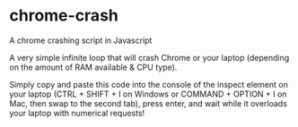 # chrome-crash
A chrome crashing script in Javascript

A very simple infinite loop that will crash Chrome or your laptop (depending on the amount of RAM available & CPU type).

Simply copy and paste this code into the console of the inspect element on your laptop (CTRL + SHIFT + I on Windows or COMMAND + OPTION + I on Mac, then swap to the second tab), press enter, and wait while it overloads your laptop with numerical requests!
